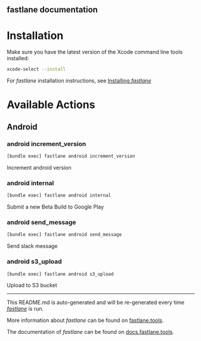fastlane documentation
----

# Installation

Make sure you have the latest version of the Xcode command line tools installed:

```sh
xcode-select --install
```

For _fastlane_ installation instructions, see [Installing _fastlane_](https://docs.fastlane.tools/#installing-fastlane)

# Available Actions

## Android

### android increment_version

```sh
[bundle exec] fastlane android increment_version
```

Increment android version

### android internal

```sh
[bundle exec] fastlane android internal
```

Submit a new Beta Build to Google Play

### android send_message

```sh
[bundle exec] fastlane android send_message
```

Send slack message

### android s3_upload

```sh
[bundle exec] fastlane android s3_upload
```

Upload to S3 bucket

----

This README.md is auto-generated and will be re-generated every time [_fastlane_](https://fastlane.tools) is run.

More information about _fastlane_ can be found on [fastlane.tools](https://fastlane.tools).

The documentation of _fastlane_ can be found on [docs.fastlane.tools](https://docs.fastlane.tools).
